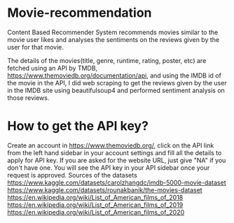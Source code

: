 # Movie-recommendation
Content Based Recommender System recommends movies similar to the movie user likes and analyses the sentiments on the reviews given by the user for that movie.

The details of the movies(title, genre, runtime, rating, poster, etc) are fetched using an API by TMDB, https://www.themoviedb.org/documentation/api, and using the IMDB id of the movie in the API, I did web scraping to get the reviews given by the user in the IMDB site using beautifulsoup4 and performed sentiment analysis on those reviews.
# How to get the API key?
Create an account in https://www.themoviedb.org/, click on the API link from the left hand sidebar in your account settings and fill all the details to apply for API key. If you are asked for the website URL, just give "NA" if you don't have one. You will see the API key in your API sidebar once your request is approved.
Sources of the datasets
https://www.kaggle.com/datasets/carolzhangdc/imdb-5000-movie-dataset
https://www.kaggle.com/datasets/rounakbanik/the-movies-dataset
https://en.wikipedia.org/wiki/List_of_American_films_of_2018
https://en.wikipedia.org/wiki/List_of_American_films_of_2019
https://en.wikipedia.org/wiki/List_of_American_films_of_2020
